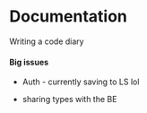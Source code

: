 # Documentation

Writing a code diary

#### Big issues

- Auth - currently saving to LS lol

- sharing types with the BE
